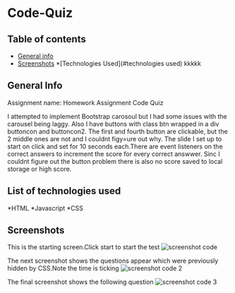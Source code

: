 # Code-Quiz

## Table of contents
* [General info](#general-info)
* [Screenshots](#screenshots)
*[Technologies  Used](#technologies used)
kkkkk




## General Info

Assignment name: Homework Assignment Code Quiz

I attempted to implement Bootstrap carosoul but I had some issues with the carousel being laggy. Also I have buttons with class btn wrapped in a div buttoncon and buttoncon2. The first and fourth button are clickable, but the 2 middle ones are not and I couldnt figy=ure out why. The slide I set up to start on click and set for 10 seconds each.There are event listeners on the correct answers to increment the score for every correct answwer. Sinc I couldnt figure out the button problem there is also no score saved to local storage or high score.

## List of technologies used

*HTML
*Javascript
*CSS




## Screenshots
 This is the starting screen.Click start to start the test
 ![screenshot code](https://user-images.githubusercontent.com/39675578/180596576-0d3d6758-d6d0-429a-a522-9956cfd61c40.png)
 
 The next screenshot shows the questions appear which were previously hidden by CSS.Note the time is ticking
![screenshot code 2](https://user-images.githubusercontent.com/39675578/180596637-2e010f09-4612-4f78-bc26-672052d8e76e.png)


The final screenshot shows the following question
![screenshot code 3](https://user-images.githubusercontent.com/39675578/180596712-807b2fb8-6189-4c74-b2d6-a787315fdf09.png)



